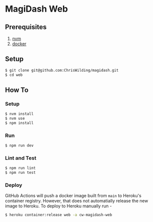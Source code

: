 # MagiDash Web

## Prerequisites

1. [nvm](https://github.com/nvm-sh/nvm)
1. [docker](https://docs.docker.com/get-docker/)

## Setup

```sh
$ git clone git@github.com:ChrisWilding/magidash.git
$ cd web
```

## How To

### Setup

```sh
$ nvm install
$ nvm use
$ npm install
```

### Run

```sh
$ npm run dev
```

### Lint and Test

```sh
$ npm run lint
$ npm run test
```

### Deploy

GitHub Actions will push a docker image built from `main` to Heroku's container registry. However, that does not automatially release the new image to Heroku. To deploy to Heroku manually run -

```sh
$ heroku container:release web -a cw-magidash-web
```



